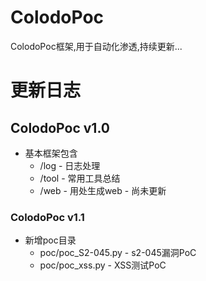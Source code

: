 ColodoPoc
=====
ColodoPoc框架,用于自动化渗透,持续更新...

# 更新日志
## ColodoPoc v1.0
* 基本框架包含
    * /log  - 日志处理
    * /tool - 常用工具总结
    * /web  - 用处生成web   - 尚未更新
### ColodoPoc v1.1
* 新增poc目录
    * poc/poc_S2-045.py - s2-045漏洞PoC
    * poc/poc_xss.py    - XSS测试PoC